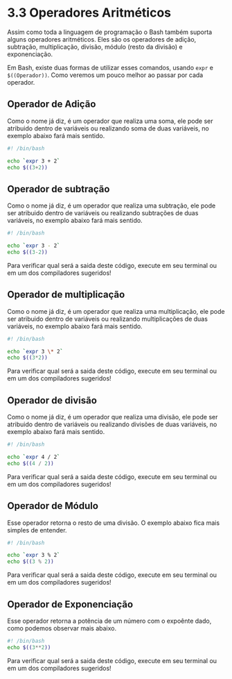 # 3.3 Operadores Aritméticos

Assim como toda a linguagem de programação o Bash também suporta alguns operadores aritméticos. Eles são os operadores de adição, subtração, multiplicação, divisão, módulo (resto da divisão) e exponenciação.

Em Bash, existe duas formas de utilizar esses comandos, usando `expr` e `$((Operador))`. Como veremos um pouco melhor ao passar por cada operador.

## Operador de Adição

Como o nome já diz, é um operador que realiza uma soma, ele pode ser atribuido dentro de variáveis ou realizando soma de duas variáveis, no exemplo abaixo fará mais sentido.

```bash
#! /bin/bash

echo `expr 3 + 2`
echo $((3+2))
```

## Operador de subtração

Como o nome já diz, é um operador que realiza uma subtração, ele pode ser atribuido dentro de variáveis ou realizando subtrações de duas variáveis, no exemplo abaixo fará mais sentido.

```bash
#! /bin/bash

echo `expr 3 - 2`
echo $((3-2))
```

Para verificar qual será a saida deste código, execute em seu terminal ou em um dos compiladores sugeridos!

## Operador de multiplicação

Como o nome já diz, é um operador que realiza uma multiplicação, ele pode ser atribuido dentro de variáveis ou realizando multiplicações de duas variáveis, no exemplo abaixo fará mais sentido.

```bash
#! /bin/bash

echo `expr 3 \* 2`
echo $((3*2))
```

Para verificar qual será a saida deste código, execute em seu terminal ou em um dos compiladores sugeridos!

## Operador de divisão

Como o nome já diz, é um operador que realiza uma divisão, ele pode ser atribuido dentro de variáveis ou realizando divisões de duas variáveis, no exemplo abaixo fará mais sentido.

```bash
#! /bin/bash

echo `expr 4 / 2`
echo $((4 / 2))
```

Para verificar qual será a saida deste código, execute em seu terminal ou em um dos compiladores sugeridos!

## Operador de Módulo

Esse operador retorna o resto de uma divisão. O exemplo abaixo fica mais simples de entender.

```bash
#! /bin/bash

echo `expr 3 % 2`
echo $((3 % 2))
```

Para verificar qual será a saida deste código, execute em seu terminal ou em um dos compiladores sugeridos!

## Operador de Exponenciação

Esse operador retorna a potência de um número com o expoênte dado, como podemos observar mais abaixo.

```bash
#! /bin/bash
echo $((3**2))
```

Para verificar qual será a saida deste código, execute em seu terminal ou em um dos compiladores sugeridos!
